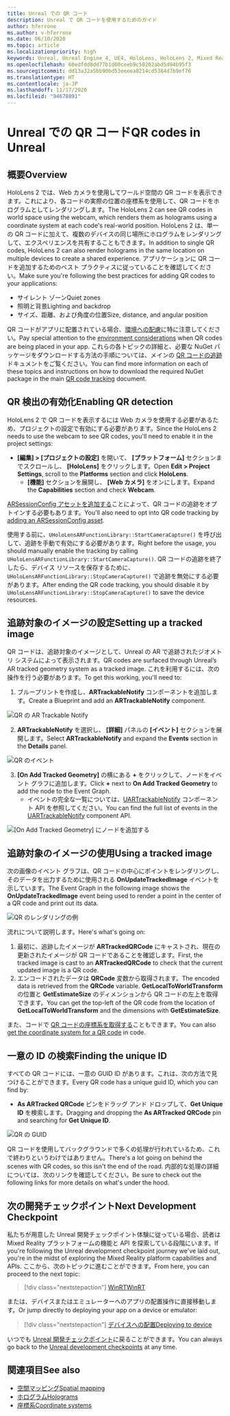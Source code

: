 ```yaml
---
title: Unreal での QR コード
description: Unreal で QR コードを使用するためのガイド
author: hferrone
ms.author: v-hferrone
ms.date: 06/10/2020
ms.topic: article
ms.localizationpriority: high
keywords: Unreal, Unreal Engine 4, UE4, HoloLens, HoloLens 2, Mixed Reality, 開発, 機能, ドキュメント, ガイド, ホログラム, QR コード, Mixed Reality ヘッドセット, Windows Mixed Reality ヘッドセット, 仮想現実ヘッドセット
ms.openlocfilehash: 68edfdd0dd77b1d00ceeb9c50202abd5d94b95f3
ms.sourcegitcommit: dd13a32a5bb90bd53eeeea8214cd5384d7b9ef76
ms.translationtype: HT
ms.contentlocale: ja-JP
ms.lasthandoff: 11/17/2020
ms.locfileid: "94678891"
---
```

# <a name="qr-codes-in-unreal"></a><span data-ttu-id="1d4a7-104">Unreal での QR コード</span><span class="sxs-lookup"><span data-stu-id="1d4a7-104">QR codes in Unreal</span></span>

## <a name="overview"></a><span data-ttu-id="1d4a7-105">概要</span><span class="sxs-lookup"><span data-stu-id="1d4a7-105">Overview</span></span>

<span data-ttu-id="1d4a7-106">HoloLens 2 では、Web カメラを使用してワールド空間の QR コードを表示できます。これにより、各コードの実際の位置の座標系を使用して、QR コードをホログラムとしてレンダリングします。</span><span class="sxs-lookup"><span data-stu-id="1d4a7-106">The HoloLens 2 can see QR codes in world space using the webcam, which renders them as holograms using a coordinate system at each code's real-world position.</span></span>  <span data-ttu-id="1d4a7-107">HoloLens 2 は、単一の QR コードに加えて、複数のデバイスの同じ場所にホログラムをレンダリングして、エクスペリエンスを共有することもできます。</span><span class="sxs-lookup"><span data-stu-id="1d4a7-107">In addition to single QR codes, HoloLens 2 can also render holograms in the same location on multiple devices to create a shared experience.</span></span> <span data-ttu-id="1d4a7-108">アプリケーションに QR コードを追加するためのベスト プラクティスに従っていることを確認してください。</span><span class="sxs-lookup"><span data-stu-id="1d4a7-108">Make sure you're following the best practices for adding QR codes to your applications:</span></span>

- <span data-ttu-id="1d4a7-109">サイレント ゾーン</span><span class="sxs-lookup"><span data-stu-id="1d4a7-109">Quiet zones</span></span>
- <span data-ttu-id="1d4a7-110">照明と背景</span><span class="sxs-lookup"><span data-stu-id="1d4a7-110">Lighting and backdrop</span></span>
- <span data-ttu-id="1d4a7-111">サイズ、距離、および角度の位置</span><span class="sxs-lookup"><span data-stu-id="1d4a7-111">Size, distance, and angular position</span></span>

<span data-ttu-id="1d4a7-112">QR コードがアプリに配置されている場合、[環境への配慮](../../environment-considerations-for-hololens.md)に特に注意してください。</span><span class="sxs-lookup"><span data-stu-id="1d4a7-112">Pay special attention to the [environment considerations](../../environment-considerations-for-hololens.md) when QR codes are being placed in your app.</span></span> <span data-ttu-id="1d4a7-113">これらの各トピックの詳細と、必要な NuGet パッケージをダウンロードする方法の手順については、メインの [QR コードの追跡](../platform-capabilities-and-apis/qr-code-tracking.md)ドキュメントをご覧ください。</span><span class="sxs-lookup"><span data-stu-id="1d4a7-113">You can find more information on each of these topics and instructions on how to download the required NuGet package in the main [QR code tracking](../platform-capabilities-and-apis/qr-code-tracking.md) document.</span></span>

## <a name="enabling-qr-detection"></a><span data-ttu-id="1d4a7-114">QR 検出の有効化</span><span class="sxs-lookup"><span data-stu-id="1d4a7-114">Enabling QR detection</span></span>
<span data-ttu-id="1d4a7-115">HoloLens 2 で QR コードを表示するには Web カメラを使用する必要があるため、プロジェクトの設定で有効にする必要があります。</span><span class="sxs-lookup"><span data-stu-id="1d4a7-115">Since the HoloLens 2 needs to use the webcam to see QR codes, you'll need to enable it in the project settings:</span></span>
- <span data-ttu-id="1d4a7-116">**[編集] > [プロジェクトの設定]** を開いて、 **[プラットフォーム]** セクションまでスクロールし、 **[HoloLens]** をクリックします。</span><span class="sxs-lookup"><span data-stu-id="1d4a7-116">Open **Edit > Project Settings**, scroll to the **Platforms** section and click **HoloLens**.</span></span>
    + <span data-ttu-id="1d4a7-117">**[機能]** セクションを展開し、 **[Web カメラ]** をオンにします。</span><span class="sxs-lookup"><span data-stu-id="1d4a7-117">Expand the **Capabilities** section and check **Webcam**.</span></span>  

<span data-ttu-id="1d4a7-118">[ARSessionConfig アセットを追加する](https://docs.microsoft.com/windows/mixed-reality/unreal-uxt-ch3#adding-the-session-asset)ことによって、QR コードの追跡をオプトインする必要もあります。</span><span class="sxs-lookup"><span data-stu-id="1d4a7-118">You'll also need to opt into QR code tracking by [adding an ARSessionConfig asset](https://docs.microsoft.com/windows/mixed-reality/unreal-uxt-ch3#adding-the-session-asset).</span></span>

<span data-ttu-id="1d4a7-119">使用する前に、`UHoloLensARFunctionLibrary::StartCameraCapture()` を呼び出して、追跡を手動で有効にする必要があります。</span><span class="sxs-lookup"><span data-stu-id="1d4a7-119">Right before the usage, you should manually enable the tracking by calling `UHoloLensARFunctionLibrary::StartCameraCapture()`.</span></span> <span data-ttu-id="1d4a7-120">QR コードの追跡を終了したら、デバイス リソースを保存するために、`UHoloLensARFunctionLibrary::StopCameraCapture()` で追跡を無効にする必要があります。</span><span class="sxs-lookup"><span data-stu-id="1d4a7-120">After ending the QR code tracking, you should disable it by `UHoloLensARFunctionLibrary::StopCameraCapture()` to save the device resources.</span></span>

## <a name="setting-up-a-tracked-image"></a><span data-ttu-id="1d4a7-121">追跡対象のイメージの設定</span><span class="sxs-lookup"><span data-stu-id="1d4a7-121">Setting up a tracked image</span></span>

<span data-ttu-id="1d4a7-122">QR コードは、追跡対象のイメージとして、Unreal の AR で追跡されたジオメトリ システムによって表示されます。</span><span class="sxs-lookup"><span data-stu-id="1d4a7-122">QR codes are surfaced through Unreal’s AR tracked geometry system as a tracked image.</span></span> <span data-ttu-id="1d4a7-123">これを利用するには、次の操作を行う必要があります。</span><span class="sxs-lookup"><span data-stu-id="1d4a7-123">To get this working, you'll need to:</span></span>
1. <span data-ttu-id="1d4a7-124">ブループリントを作成し、**ARTrackableNotify** コンポーネントを追加します。</span><span class="sxs-lookup"><span data-stu-id="1d4a7-124">Create a Blueprint and add an **ARTrackableNotify** component.</span></span>

![QR の AR Trackable Notify](images/unreal-spatialmapping-artrackablenotify.PNG)

2. <span data-ttu-id="1d4a7-126">**ARTrackableNotify** を選択し、 **[詳細]** パネルの **[イベント]** セクションを展開します。</span><span class="sxs-lookup"><span data-stu-id="1d4a7-126">Select **ARTrackableNotify** and expand the **Events** section in the **Details** panel.</span></span>

![QR のイベント](images/unreal-spatialmapping-events.PNG)

3. <span data-ttu-id="1d4a7-128">**[On Add Tracked Geometry]** の横にある **+** をクリックして、ノードをイベント グラフに追加します。</span><span class="sxs-lookup"><span data-stu-id="1d4a7-128">Click **+** next to **On Add Tracked Geometry** to add the node to the Event Graph.</span></span>
    - <span data-ttu-id="1d4a7-129">イベントの完全な一覧については、[UARTrackableNotify](https://docs.unrealengine.com/API/Runtime/AugmentedReality/UARTrackableNotifyComponent/index.html) コンポーネント API を参照してください。</span><span class="sxs-lookup"><span data-stu-id="1d4a7-129">You can find the full list of events in the [UARTrackableNotify](https://docs.unrealengine.com/API/Runtime/AugmentedReality/UARTrackableNotifyComponent/index.html) component API.</span></span>

![[On Add Tracked Geometry] にノードを追加する](images/unreal-qr-codes-tracked-geometry.png)

## <a name="using-a-tracked-image"></a><span data-ttu-id="1d4a7-131">追跡対象のイメージの使用</span><span class="sxs-lookup"><span data-stu-id="1d4a7-131">Using a tracked image</span></span>
<span data-ttu-id="1d4a7-132">次の画像のイベント グラフは、QR コードの中心にポイントをレンダリングし、そのデータを出力するために使用される **OnUpdateTrackedImage** イベントを示しています。</span><span class="sxs-lookup"><span data-stu-id="1d4a7-132">The Event Graph in the following image shows the **OnUpdateTrackedImage** event being used to render a point in the center of a QR code and print out its data.</span></span>

![QR のレンダリングの例](images/unreal-qr-render.PNG)

<span data-ttu-id="1d4a7-134">流れについて説明します。</span><span class="sxs-lookup"><span data-stu-id="1d4a7-134">Here's what's going on:</span></span>
1. <span data-ttu-id="1d4a7-135">最初に、追跡したイメージが **ARTrackedQRCode** にキャストされ、現在の更新されたイメージが QR コードであることを確認します。</span><span class="sxs-lookup"><span data-stu-id="1d4a7-135">First, the tracked image is cast to an **ARTrackedQRCode** to check that the current updated image is a QR code.</span></span>  
2. <span data-ttu-id="1d4a7-136">エンコードされたデータは **QRCode** 変数から取得されます。</span><span class="sxs-lookup"><span data-stu-id="1d4a7-136">The encoded data is retrieved from the **QRCode** variable.</span></span> <span data-ttu-id="1d4a7-137">**GetLocalToWorldTransform** の位置と **GetEstimateSize** のディメンションから QR コードの左上を取得できます。</span><span class="sxs-lookup"><span data-stu-id="1d4a7-137">You can get the top-left of the QR code from the location of **GetLocalToWorldTransform** and the dimensions with **GetEstimateSize**.</span></span>

<span data-ttu-id="1d4a7-138">また、コードで [QR コードの座標系を取得する](https://docs.microsoft.com/windows/mixed-reality/qr-code-tracking#getting-the-coordinate-system-for-a-qr-code)こともできます。</span><span class="sxs-lookup"><span data-stu-id="1d4a7-138">You can also [get the coordinate system for a QR code](https://docs.microsoft.com/windows/mixed-reality/qr-code-tracking#getting-the-coordinate-system-for-a-qr-code) in code.</span></span>

## <a name="finding-the-unique-id"></a><span data-ttu-id="1d4a7-139">一意の ID の検索</span><span class="sxs-lookup"><span data-stu-id="1d4a7-139">Finding the unique ID</span></span>
<span data-ttu-id="1d4a7-140">すべての QR コードには、一意の GUID ID があります。これは、次の方法で見つけることができます。</span><span class="sxs-lookup"><span data-stu-id="1d4a7-140">Every QR code has a unique guid ID, which you can find by:</span></span>
- <span data-ttu-id="1d4a7-141">**As ARTracked QRCode** ピンをドラッグ アンド ドロップして、**Get Unique ID** を検索します。</span><span class="sxs-lookup"><span data-stu-id="1d4a7-141">Dragging and dropping the **As ARTracked QRCode**  pin and searching for **Get Unique ID**.</span></span>

![QR の GUID](images/unreal-qr-guid.PNG)

<span data-ttu-id="1d4a7-143">QR コードを使用してバックグラウンドで多くの処理が行われているため、これで終わりというわけではありません。</span><span class="sxs-lookup"><span data-stu-id="1d4a7-143">There's a lot going on behind the scenes with QR codes, so this isn't the end of the road.</span></span> <span data-ttu-id="1d4a7-144">内部的な処理の詳細については、次のリンクを確認してください。</span><span class="sxs-lookup"><span data-stu-id="1d4a7-144">Be sure to check out the following links for more details on what's under the hood.</span></span>

## <a name="next-development-checkpoint"></a><span data-ttu-id="1d4a7-145">次の開発チェックポイント</span><span class="sxs-lookup"><span data-stu-id="1d4a7-145">Next Development Checkpoint</span></span>

<span data-ttu-id="1d4a7-146">私たちが用意した Unreal 開発チェックポイント体験に従っている場合、読者は Mixed Reality プラットフォームの機能と API を探索している段階にいます。</span><span class="sxs-lookup"><span data-stu-id="1d4a7-146">If you're following the Unreal development checkpoint journey we've laid out, you're in the midst of exploring the Mixed Reality platform capabilities and APIs.</span></span> <span data-ttu-id="1d4a7-147">ここから、次のトピックに進むことができます。</span><span class="sxs-lookup"><span data-stu-id="1d4a7-147">From here, you can proceed to the next topic:</span></span>

> [!div class="nextstepaction"]
> [<span data-ttu-id="1d4a7-148">WinRT</span><span class="sxs-lookup"><span data-stu-id="1d4a7-148">WinRT</span></span>](unreal-winRT.md)

<span data-ttu-id="1d4a7-149">または、デバイスまたはエミュレーターへのアプリの配置操作に直接移動します。</span><span class="sxs-lookup"><span data-stu-id="1d4a7-149">Or jump directly to deploying your app on a device or emulator:</span></span>

> [!div class="nextstepaction"]
> [<span data-ttu-id="1d4a7-150">デバイスへの配置</span><span class="sxs-lookup"><span data-stu-id="1d4a7-150">Deploying to device</span></span>](unreal-deploying.md)

<span data-ttu-id="1d4a7-151">いつでも [Unreal 開発チェックポイント](unreal-development-overview.md#3-platform-capabilities-and-apis)に戻ることができます。</span><span class="sxs-lookup"><span data-stu-id="1d4a7-151">You can always go back to the [Unreal development checkpoints](unreal-development-overview.md#3-platform-capabilities-and-apis) at any time.</span></span>

## <a name="see-also"></a><span data-ttu-id="1d4a7-152">関連項目</span><span class="sxs-lookup"><span data-stu-id="1d4a7-152">See also</span></span>
* [<span data-ttu-id="1d4a7-153">空間マッピング</span><span class="sxs-lookup"><span data-stu-id="1d4a7-153">Spatial mapping</span></span>](../../design/spatial-mapping.md)
* [<span data-ttu-id="1d4a7-154">ホログラム</span><span class="sxs-lookup"><span data-stu-id="1d4a7-154">Holograms</span></span>](../../discover/hologram.md)
* [<span data-ttu-id="1d4a7-155">座標系</span><span class="sxs-lookup"><span data-stu-id="1d4a7-155">Coordinate systems</span></span>](../../design/coordinate-systems.md)
